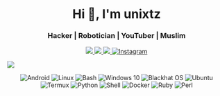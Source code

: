 <h1 align="center">Hi 👋, I'm unixtz</h1>
<h3 align="center">Hacker | Robotician | YouTuber | Muslim</h3>



<p align="center">
  <!-- GitHub Profile Followers Badge -->
  <a href="https://github.com/iamunixtz">
    <img src="https://img.shields.io/github/followers/iamunixtz?style=social&label=Follow&color=brightgreen" />
  </a>

  <!-- GitHub Profile Stars Badge -->
  <a href="https://github.com/iamunixtz">
    <img src="https://img.shields.io/github/stars/iamunixtz?style=social&label=Stars&color=blue" />
  </a>

  <!-- GitHub Profile Visitors Badge -->
  <a href="https://github.com/iamunixtz">
    <img src="https://hits.seeyoufarm.com/api/count/incr/badge.svg?url=https%3A%2F%2Fgithub.com%2Fiamunixtz&title=Visitors&count_bg=%230073EB" />
  </a>

  <!-- Instagram Badge -->
  <a href="https://www.instagram.com/unixtz">
    <img alt="Instagram" src="https://img.shields.io/badge/Instagram-Follow%20Me-red?style=social&logo=instagram" />
  </a>
</p>
<p align="center" style="font-family: courier;">


</p>

<!-- GitHub Score & Language Used -->
  <a href="https://wangchujiang.com/">
    <img src="https://github-readme-stats-one-mu-82.vercel.app/api?username=iamunixtz&show_icons=true&icon_color=805AD5&text_color=718096&bg_color=ffffff&hide_title=true&hide_border=true&hide=contribs,issues" />
  </a>
</p>

<p align="center">
  <!-- Platforms -->
  <img alt="Android" src="https://img.shields.io/badge/Android-3DDC84?style=flat-square&logo=android&logoColor=white" />
  <img alt="Linux" src="https://img.shields.io/badge/Linux-FCC624?style=flat-square&logo=linux&logoColor=black" />
  <img alt="Bash" src="https://img.shields.io/badge/Bash-4EAA25?style=flat-square&logo=gnu-bash&logoColor=white" />
  <img alt="Windows 10" src="https://img.shields.io/badge/Windows-0078D6?style=flat-square&logo=windows&logoColor=white" />
  
  <!-- Operating Systems -->
  <img alt="Blackhat OS" src="https://img.shields.io/badge/Blackhat-000000?style=flat-square&logo=linux&logoColor=white" />
  <img alt="Ubuntu" src="https://img.shields.io/badge/Ubuntu-E95420?style=flat-square&logo=ubuntu&logoColor=white" />
  <img alt="Termux" src="https://img.shields.io/badge/Termux-21BA4C?style=flat-square&logo=linux&logoColor=white" />
  
  <!-- Programming Languages -->
  <img alt="Python" src="https://img.shields.io/badge/Python-3776AB?style=flat-square&logo=python&logoColor=white" />
  <img alt="Shell" src="https://img.shields.io/badge/Shell-5391FE?style=flat-square&logo=gnu-bash&logoColor=white" />
  <img alt="Docker" src="https://img.shields.io/badge/Docker-2496ED?style=flat-square&logo=docker&logoColor=white" />
  <img alt="Ruby" src="https://img.shields.io/badge/Ruby-CC342D?style=flat-square&logo=ruby&logoColor=white" />
  <img alt="Perl" src="https://img.shields.io/badge/Perl-39457E?style=flat-square&logo=perl&logoColor=white" />
</p>

